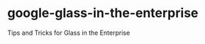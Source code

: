 google-glass-in-the-enterprise
==============================

Tips and Tricks for Glass in the Enterprise
